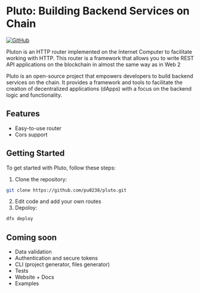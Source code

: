 # Pluto: Building Backend Services on Chain

<a href="https://github.com/pu0238/pluto" target="_new">
    <img src="https://img.shields.io/badge/GitHub-pu0238/pluto-blue.svg" alt="GitHub">
</a>

Pluton is an HTTP router implemented on the Internet Computer to facilitate working with HTTP. This router is a framework that allows you to write REST API applications on the blockchain in almost the same way as in Web 2

Pluto is an open-source project that empowers developers to build backend services on the chain. It provides a framework and tools to facilitate the creation of decentralized applications (dApps) with a focus on the backend logic and functionality.

## Features
- Easy-to-use router
- Cors support

## Getting Started

To get started with Pluto, follow these steps:

1. Clone the repository:

``` bash
git clone https://github.com/pu0238/pluto.git
```

2. Edit code and add your own routes
3. Depoloy:
``` bash
dfx deploy
```

## Coming soon
- Data validation
- Authentication and secure tokens
- CLI (project generator, files generator)
- Tests
- Website + Docs
- Examples